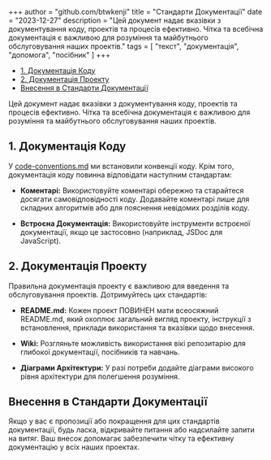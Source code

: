 +++
author = "github.com/btwkenji"
title = "Стандарти Документації"
date = "2023-12-27"
description = "Цей документ надає вказівки з документування коду, проектів та процесів ефективно. Чітка та всебічна документація є важливою для розуміння та майбутнього обслуговування наших проектів."
tags = [
    "текст",
    "документація",
    "допомога",
    "посібник"
]
+++

<!--toc:start-->
- [1. Документація Коду](#1-документація-коду)
- [2. Документація Проекту](#2-документація-проекту)
- [Внесення в Стандарти Документації](#внесення-в-стандарти-документації)
<!--toc:end-->

Цей документ надає вказівки з документування коду, проектів та процесів ефективно. Чітка та всебічна документація є важливою для розуміння та майбутнього обслуговування наших проектів.

## 1. Документація Коду

У [code-conventions.md](/uk/docs/code-conventions) ми встановили конвенції коду. Крім того, документація коду повинна відповідати наступним стандартам:

- **Коментарі:** Використовуйте коментарі обережно та старайтеся досягати самовідповідності коду. Додавайте коментарі лише для складних алгоритмів або для пояснення невідомих розділів коду.

- **Встроєна Документація:** Використовуйте інструменти встроєної документації, якщо це застосовно (наприклад, JSDoc для JavaScript).

## 2. Документація Проекту

Правильна документація проекту є важливою для введення та обслуговування проектів. Дотримуйтесь цих стандартів:

- **README.md:** Кожен проект ПОВИНЕН мати всеосяжний README.md, який охоплює загальний вигляд проекту, інструкції з встановлення, приклади використання та вказівки щодо внесення.

- **Wiki:** Розгляньте можливість використання вікі репозитарію для глибокої документації, посібників та навчань.

- **Діаграми Архітектури:** У разі потреби додайте діаграми високого рівня архітектури для полегшення розуміння.

## Внесення в Стандарти Документації

Якщо у вас є пропозиції або покращення для цих стандартів документації, будь ласка, відкривайте питання або надсилайте запити на витяг. Ваш внесок допомагає забезпечити чітку та ефективну документацію у всіх наших проектах.
